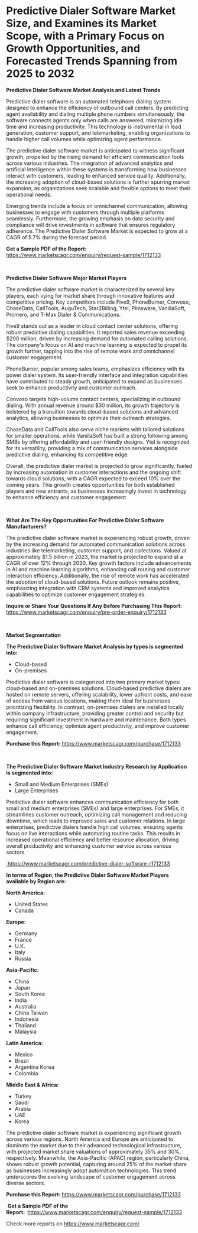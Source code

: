 <p><h1>Predictive Dialer Software Market Size, and Examines its Market Scope, with a Primary Focus on Growth Opportunities, and Forecasted Trends Spanning from 2025 to 2032</h1></p><p><strong>Predictive Dialer Software Market Analysis and Latest Trends</strong></p>
<p><p>Predictive dialer software is an automated telephone dialing system designed to enhance the efficiency of outbound call centers. By predicting agent availability and dialing multiple phone numbers simultaneously, the software connects agents only when calls are answered, minimizing idle time and increasing productivity. This technology is instrumental in lead generation, customer support, and telemarketing, enabling organizations to handle higher call volumes while optimizing agent performance.</p><p>The predictive dialer software market is anticipated to witness significant growth, propelled by the rising demand for efficient communication tools across various industries. The integration of advanced analytics and artificial intelligence within these systems is transforming how businesses interact with customers, leading to enhanced service quality. Additionally, the increasing adoption of cloud-based solutions is further spurring market expansion, as organizations seek scalable and flexible options to meet their operational needs.</p><p>Emerging trends include a focus on omnichannel communication, allowing businesses to engage with customers through multiple platforms seamlessly. Furthermore, the growing emphasis on data security and compliance will drive investments in software that ensures regulatory adherence. The Predictive Dialer Software Market is expected to grow at a CAGR of 5.7% during the forecast period.</p></p>
<p><strong>Get a Sample PDF of the Report:&nbsp;</strong> <a href="https://www.marketscagr.com/enquiry/request-sample/1712133?utm_campaign=2936&utm_medium=2&utm_source=Github&utm_content=ia&utm_term=09032025&utm_id=predictive-dialer-software">https://www.marketscagr.com/enquiry/request-sample/1712133</a></p>
<p>&nbsp;</p>
<p><strong>Predictive Dialer Software Major Market Players</strong></p>
<p><p>The predictive dialer software market is characterized by several key players, each vying for market share through innovative features and competitive pricing. Key competitors include Five9, PhoneBurner, Convoso, ChaseData, CallTools, AuguTech, Star2Billing, Ytel, Pimsware, VanillaSoft, Promero, and T-Max Dialer & Communications.</p><p>Five9 stands out as a leader in cloud contact center solutions, offering robust predictive dialing capabilities. It reported sales revenue exceeding $200 million, driven by increasing demand for automated calling solutions. The company's focus on AI and machine learning is expected to propel its growth further, tapping into the rise of remote work and omnichannel customer engagement.</p><p>PhoneBurner, popular among sales teams, emphasizes efficiency with its power dialer system. Its user-friendly interface and integration capabilities have contributed to steady growth, anticipated to expand as businesses seek to enhance productivity and customer outreach.</p><p>Convoso targets high-volume contact centers, specializing in outbound dialing. With annual revenue around $30 million, its growth trajectory is bolstered by a transition towards cloud-based solutions and advanced analytics, allowing businesses to optimize their outreach strategies.</p><p>ChaseData and CallTools also serve niche markets with tailored solutions for smaller operations, while VanillaSoft has built a strong following among SMBs by offering affordability and user-friendly designs. Ytel is recognized for its versatility, providing a mix of communication services alongside predictive dialing, enhancing its competitive edge.</p><p>Overall, the predictive dialer market is projected to grow significantly, fueled by increasing automation in customer interactions and the ongoing shift towards cloud solutions, with a CAGR expected to exceed 10% over the coming years. This growth creates opportunities for both established players and new entrants, as businesses increasingly invest in technology to enhance efficiency and customer engagement.</p></p>
<p>&nbsp;</p>
<p><strong>What Are The Key Opportunities For Predictive Dialer Software Manufacturers?</strong></p>
<p><p>The predictive dialer software market is experiencing robust growth, driven by the increasing demand for automated communication solutions across industries like telemarketing, customer support, and collections. Valued at approximately $1.5 billion in 2023, the market is projected to expand at a CAGR of over 12% through 2030. Key growth factors include advancements in AI and machine learning algorithms, enhancing call routing and customer interaction efficiency. Additionally, the rise of remote work has accelerated the adoption of cloud-based solutions. Future outlook remains positive, emphasizing integration with CRM systems and improved analytics capabilities to optimize customer engagement strategies.</p></p>
<p><strong>Inquire or Share Your Questions If Any Before Purchasing This Report:</strong> <a href="https://www.marketscagr.com/enquiry/pre-order-enquiry/1712133?utm_campaign=2936&utm_medium=2&utm_source=Github&utm_content=ia&utm_term=09032025&utm_id=predictive-dialer-software">https://www.marketscagr.com/enquiry/pre-order-enquiry/1712133</a></p>
<p>&nbsp;</p>
<p><strong>Market Segmentation</strong></p>
<p><strong>The Predictive Dialer Software Market Analysis by types is segmented into:</strong></p>
<p><ul><li>Cloud-based</li><li>On-premises</li></ul></p>
<p><p>Predictive dialer software is categorized into two primary market types: cloud-based and on-premises solutions. Cloud-based predictive dialers are hosted on remote servers, offering scalability, lower upfront costs, and ease of access from various locations, making them ideal for businesses prioritizing flexibility. In contrast, on-premises dialers are installed locally within company infrastructure, providing greater control and security but requiring significant investment in hardware and maintenance. Both types enhance call efficiency, optimize agent productivity, and improve customer engagement.</p></p>
<p><strong>Purchase this Report:&nbsp;</strong><a href="https://www.marketscagr.com/purchase/1712133?utm_campaign=2936&utm_medium=2&utm_source=Github&utm_content=ia&utm_term=09032025&utm_id=predictive-dialer-software">https://www.marketscagr.com/purchase/1712133</a></p>
<p>&nbsp;</p>
<p><strong>The Predictive Dialer Software Market Industry Research by Application is segmented into:</strong></p>
<p><ul><li>Small and Medium Enterprises (SMEs)</li><li>Large Enterprises</li></ul></p>
<p><p>Predictive dialer software enhances communication efficiency for both small and medium enterprises (SMEs) and large enterprises. For SMEs, it streamlines customer outreach, optimizing call management and reducing downtime, which leads to improved sales and customer relations. In large enterprises, predictive dialers handle high call volumes, ensuring agents focus on live interactions while automating routine tasks. This results in increased operational efficiency and better resource allocation, driving overall productivity and enhancing customer service across various sectors.</p></p>
<p><a href="https://www.marketscagr.com/predictive-dialer-software-r1712133?utm_campaign=2936&utm_medium=2&utm_source=Github&utm_content=ia&utm_term=09032025&utm_id=predictive-dialer-software">&nbsp;https://www.marketscagr.com/predictive-dialer-software-r1712133</a></p>
<p><strong>In terms of Region, the Predictive Dialer Software Market Players available by Region are:</strong></p>
<p>
    <p> <strong> North America: </strong>
        <ul>
            <li>United States</li>
            <li>Canada</li>
        </ul>
        </p> 
    <p> <strong> Europe: </strong>
        <ul>
            <li>Germany</li>
            <li>France</li>
            <li>U.K.</li>
            <li>Italy</li>
            <li>Russia</li>
        </ul>
        </p> 
    <p> <strong> Asia-Pacific: </strong>
        <ul>
            <li>China</li>
            <li>Japan</li>
            <li>South Korea</li>
            <li>India</li>
            <li>Australia</li>
            <li>China Taiwan</li>
            <li>Indonesia</li>
            <li>Thailand</li>
            <li>Malaysia</li>
        </ul>
        </p> 
    <p> <strong> Latin America: </strong>
        <ul>
            <li>Mexico</li>
            <li>Brazil</li>
            <li>Argentina Korea</li>
            <li>Colombia</li>
        </ul>
        </p> 
    <p> <strong> Middle East & Africa: </strong>
        <ul>
            <li>Turkey</li>
            <li>Saudi</li>
            <li>Arabia</li>
            <li>UAE</li>
            <li>Korea</li>
        </ul>
    </p>
    </p>
<p><p>The predictive dialer software market is experiencing significant growth across various regions. North America and Europe are anticipated to dominate the market due to their advanced technological infrastructure, with projected market share valuations of approximately 35% and 30%, respectively. Meanwhile, the Asia-Pacific (APAC) region, particularly China, shows robust growth potential, capturing around 25% of the market share as businesses increasingly adopt automation technologies. This trend underscores the evolving landscape of customer engagement across diverse sectors.</p></p>
<p><strong>Purchase this Report: </strong><a href="https://www.marketscagr.com/purchase/1712133?utm_campaign=2936&utm_medium=2&utm_source=Github&utm_content=ia&utm_term=09032025&utm_id=predictive-dialer-software">https://www.marketscagr.com/purchase/1712133</a></p>
<p>&nbsp;<strong>Get a Sample PDF of the Report:&nbsp;&nbsp;</strong><a href="https://www.marketscagr.com/enquiry/request-sample/1712133?utm_campaign=2936&utm_medium=2&utm_source=Github&utm_content=ia&utm_term=09032025&utm_id=predictive-dialer-software">https://www.marketscagr.com/enquiry/request-sample/1712133</a></p>
<p><strong></strong></p>
<p>Check more reports on <a href="https://www.marketscagr.com/?utm_campaign=2936&utm_medium=2&utm_source=Github&utm_content=ia&utm_term=09032025&utm_id=predictive-dialer-software">https://www.marketscagr.com/</a></p>